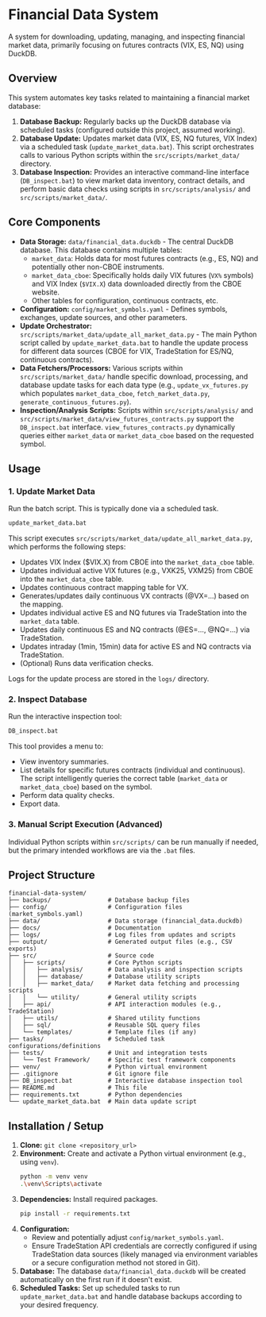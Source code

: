# Financial Data System

A system for downloading, updating, managing, and inspecting financial market data, primarily focusing on futures contracts (VIX, ES, NQ) using DuckDB.

## Overview

This system automates key tasks related to maintaining a financial market database:

1.  **Database Backup:** Regularly backs up the DuckDB database via scheduled tasks (configured outside this project, assumed working).
2.  **Database Update:** Updates market data (VIX, ES, NQ futures, VIX Index) via a scheduled task (`update_market_data.bat`). This script orchestrates calls to various Python scripts within the `src/scripts/market_data/` directory.
3.  **Database Inspection:** Provides an interactive command-line interface (`DB_inspect.bat`) to view market data inventory, contract details, and perform basic data checks using scripts in `src/scripts/analysis/` and `src/scripts/market_data/`.

## Core Components

*   **Data Storage:** `data/financial_data.duckdb` - The central DuckDB database. This database contains multiple tables:
    *   `market_data`: Holds data for most futures contracts (e.g., ES, NQ) and potentially other non-CBOE instruments.
    *   `market_data_cboe`: Specifically holds daily VIX futures (`VX%` symbols) and VIX Index (`$VIX.X`) data downloaded directly from the CBOE website.
    *   Other tables for configuration, continuous contracts, etc.
*   **Configuration:** `config/market_symbols.yaml` - Defines symbols, exchanges, update sources, and other parameters.
*   **Update Orchestrator:** `src/scripts/market_data/update_all_market_data.py` - The main Python script called by `update_market_data.bat` to handle the update process for different data sources (CBOE for VIX, TradeStation for ES/NQ, continuous contracts).
*   **Data Fetchers/Processors:** Various scripts within `src/scripts/market_data/` handle specific download, processing, and database update tasks for each data type (e.g., `update_vx_futures.py` which populates `market_data_cboe`, `fetch_market_data.py`, `generate_continuous_futures.py`).
*   **Inspection/Analysis Scripts:** Scripts within `src/scripts/analysis/` and `src/scripts/market_data/view_futures_contracts.py` support the `DB_inspect.bat` interface. `view_futures_contracts.py` dynamically queries either `market_data` or `market_data_cboe` based on the requested symbol.

## Usage

### 1. Update Market Data

Run the batch script. This is typically done via a scheduled task.

```bash
update_market_data.bat
```

This script executes `src/scripts/market_data/update_all_market_data.py`, which performs the following steps:
*   Updates VIX Index ($VIX.X) from CBOE into the `market_data_cboe` table.
*   Updates individual active VIX futures (e.g., VXK25, VXM25) from CBOE into the `market_data_cboe` table.
*   Updates continuous contract mapping table for VX.
*   Generates/updates daily continuous VX contracts (@VX=...) based on the mapping.
*   Updates individual active ES and NQ futures via TradeStation into the `market_data` table.
*   Updates daily continuous ES and NQ contracts (@ES=..., @NQ=...) via TradeStation.
*   Updates intraday (1min, 15min) data for active ES and NQ contracts via TradeStation.
*   (Optional) Runs data verification checks.

Logs for the update process are stored in the `logs/` directory.

### 2. Inspect Database

Run the interactive inspection tool:

```bash
DB_inspect.bat
```

This tool provides a menu to:
*   View inventory summaries.
*   List details for specific futures contracts (individual and continuous). The script intelligently queries the correct table (`market_data` or `market_data_cboe`) based on the symbol.
*   Perform data quality checks.
*   Export data.

### 3. Manual Script Execution (Advanced)

Individual Python scripts within `src/scripts/` can be run manually if needed, but the primary intended workflows are via the `.bat` files.

## Project Structure

```
financial-data-system/
├── backups/                # Database backup files
├── config/                 # Configuration files (market_symbols.yaml)
├── data/                   # Data storage (financial_data.duckdb)
├── docs/                   # Documentation
├── logs/                   # Log files from updates and scripts
├── output/                 # Generated output files (e.g., CSV exports)
├── src/                    # Source code
│   ├── scripts/            # Core Python scripts
│   │   ├── analysis/       # Data analysis and inspection scripts
│   │   ├── database/       # Database utility scripts
│   │   ├── market_data/    # Market data fetching and processing scripts
│   │   └── utility/        # General utility scripts
│   ├── api/                # API interaction modules (e.g., TradeStation)
│   ├── utils/              # Shared utility functions
│   ├── sql/                # Reusable SQL query files
│   └── templates/          # Template files (if any)
├── tasks/                  # Scheduled task configurations/definitions
├── tests/                  # Unit and integration tests
│   └── Test Framework/     # Specific test framework components
├── venv/                   # Python virtual environment
├── .gitignore              # Git ignore file
├── DB_inspect.bat          # Interactive database inspection tool
├── README.md               # This file
├── requirements.txt        # Python dependencies
└── update_market_data.bat  # Main data update script
```

## Installation / Setup

1.  **Clone:** `git clone <repository_url>`
2.  **Environment:** Create and activate a Python virtual environment (e.g., using `venv`).
    ```bash
    python -m venv venv
    .\venv\Scripts\activate
    ```
3.  **Dependencies:** Install required packages.
    ```bash
    pip install -r requirements.txt
    ```
4.  **Configuration:**
    *   Review and potentially adjust `config/market_symbols.yaml`.
    *   Ensure TradeStation API credentials are correctly configured if using TradeStation data sources (likely managed via environment variables or a secure configuration method not stored in Git).
5.  **Database:** The database `data/financial_data.duckdb` will be created automatically on the first run if it doesn't exist.
6.  **Scheduled Tasks:** Set up scheduled tasks to run `update_market_data.bat` and handle database backups according to your desired frequency.